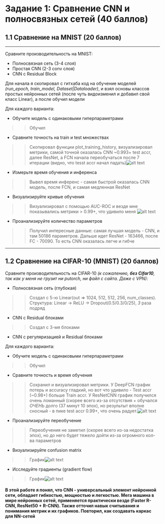 # Задание 1: Сравнение CNN и полносвязных сетей (40 баллов)
## 1.1 Сравнение на MNIST (20 баллов)

---
Сравните производительность на MNIST:
>
- Полносвязная сеть (3-4 слоя)
- Простая CNN (2-3 conv слоя)
- CNN с Residual Block


Для начала я скопировал с гитхаба код на обучение моделей *(run_epoch, train_model, Dataset|Dataloader)*, и взял основы классов простых нейронных сетей (после чуть видоизменил и добавил свой класс Linear), а после обучил модели

Для каждого варианта:
>
- Обучите модель с одинаковыми гиперпараметрами
>>Обучил
>
- Сравните точность на train и test множествах
>>Скопировал функции plot_training_history, визуализировал метрики, самой точной оказалась CNN ~0.993+ test accr, далее ResNet, а FCN начала переобучаться после 7 итерации (видно, что tesst accr начал падать)![alt text](https://picsum.photos/400)
>
- Измерьте время обучения и инференса
>> Вывел время инференс - самая быстрой оказалась CNN модель, после FCN, и самая медленная ResNet
>
- Визуализируйте кривые обучения
>> Визуализировал с помощью AUC-ROC и везде мне показывались метрики   > 0.99+, что удивило меня ![alt text](https://picsum.photos/400)
>
- Проанализируйте количество параметров
>> Получил интересные данные: самая лучшая модель - CNN, и там 50186 параметров. Дальше идет ResNet - 163466, после FC - 70090. То есть CNN оказалась легче и гибче


---

## 1.2 Сравнение на CIFAR-10 (MNIST) (20 баллов)
 Сравните производительность на CIFAR-10 *(к сожалению, **без Cifar10**, так как у меня не грузит ни putorch, ни файл с сайта. Даже с VPN)*:
 
 >
- Полносвязная сеть (глубокая)
>> Создал с 5-ю Linear(out => 1024, 512, 512, 256, num_classes).
>> Структура: Linear -> ReLU -> Dropout(0.5/0.3/0/25), *3* раза подряд
>
- CNN с Residual блоками
>> Создал с 3-мя блоками
>
- CNN с регуляризацией и Residual блоками
 
 Для каждого варианта:
 >
 - Обучите модель с одинаковыми гиперпараметрами
>> Обучил
>
 - Сравните точность и время обучения
 >> Сохранил и визуализировал метрики. У DeepFCN график потерь и accuracy гладкий, но вот что удивило - Test accr (~0.98+)  больше Train accr. У ResNetCNN график получился очень ломанный (скорее всего из-за отсутствия + обучался *ОЧЕНЬ* долго (37 минут 10 эпох), но результыт вполне сносный - в пике test accr 0.99+, что очень радует.![alt text](https://picsum.photos/400)
 >
 - Проанализируйте переобучение
 >> Переобучения не заметил (скорее всего из-за недостатка эпох), но   до него будет тяжело дойти из-за огромного кол-ва параметров
 > 
 - Визуализируйте confusion matrix
>> График![alt text](https://picsum.photos/400)
> 
 - Исследуйте градиенты (gradient flow)
>> График![alt text](https://picsum.photos/400)



#### В этой работе я понял, что CNN - универсальный элемент нейронной сети, обладает гибкостью, мощностью и легкостью. Мега машина в мире нейронных сетей, применяется практически везде (Faster R-CNN, ResNet50 + R-CNN). Также отточил навык считывания и понимания метрик и их графиков. Повторил, как создавать каркас для NN-сетей 






